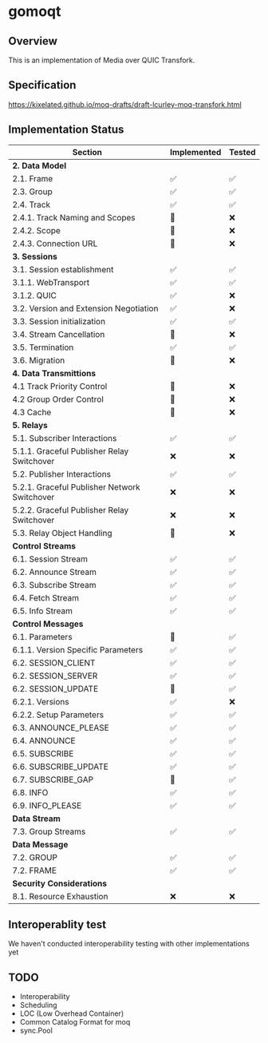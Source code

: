 # gomoqt

## Overview

This is an implementation of Media over QUIC Transfork.

## Specification

https://kixelated.github.io/moq-drafts/draft-lcurley-moq-transfork.html

## Implementation Status
| Section                                      | Implemented        | Tested             |
| -------------------------------------------- | ------------------ | ------------------ |
| **2. Data Model**                            |                    |                    |
| 2.1. Frame                                   | :white_check_mark: | :white_check_mark: |
| 2.3. Group                                   | :white_check_mark: | :white_check_mark: |
| 2.4. Track                                   | :white_check_mark: | :white_check_mark: |
| 2.4.1. Track Naming and Scopes               | :construction:     | :x:                |
| 2.4.2. Scope                                 | :construction:     | :x:                |
| 2.4.3. Connection URL                        | :construction:     | :x:                |
| **3. Sessions**                              |                    |                    |
| 3.1. Session establishment                   | :white_check_mark: | :white_check_mark: |
| 3.1.1. WebTransport                          | :white_check_mark: | :white_check_mark: |
| 3.1.2. QUIC                                  | :white_check_mark: | :x:                |
| 3.2. Version and Extension Negotiation       | :white_check_mark: | :x:                |
| 3.3. Session initialization                  | :white_check_mark: | :white_check_mark: |
| 3.4. Stream Cancellation                     | :construction:     | :x:                |
| 3.5. Termination                             | :white_check_mark: | :white_check_mark: |
| 3.6. Migration                               | :construction:     | :x:                |
| **4. Data Transmittions**                    |                    |                    |
| 4.1 Track Priority Control                   | :construction:     | :x:                |
| 4.2 Group Order Control                      | :construction:     | :x:                |
| 4.3 Cache                                    | :construction:     | :x:                |
| **5. Relays**                                |                    |                    |
| 5.1. Subscriber Interactions                 | :white_check_mark: | :white_check_mark: |
| 5.1.1. Graceful Publisher Relay Switchover   | :x:                | :x:                |
| 5.2. Publisher Interactions                  | :white_check_mark: | :white_check_mark: |
| 5.2.1. Graceful Publisher Network Switchover | :x:                | :x:                |
| 5.2.2. Graceful Publisher Relay Switchover   | :x:                | :x:                |
| 5.3. Relay Object Handling                   | :construction:     | :x:                |
| **Control Streams**                          |                    |                    |
| 6.1. Session Stream                          | :white_check_mark: | :white_check_mark: |
| 6.2. Announce Stream                         | :white_check_mark: | :white_check_mark: |
| 6.3. Subscribe Stream                        | :white_check_mark: | :white_check_mark: |
| 6.4. Fetch Stream                            | :white_check_mark: | :white_check_mark: |
| 6.5. Info Stream                             | :white_check_mark: | :white_check_mark: |
| **Control Messages**                         |                    |                    |
| 6.1. Parameters                              | :construction:     | :white_check_mark: |
| 6.1.1. Version Specific Parameters           | :white_check_mark: | :white_check_mark: |
| 6.2. SESSION_CLIENT                          | :white_check_mark: | :white_check_mark: |
| 6.2. SESSION_SERVER                          | :white_check_mark: | :white_check_mark: |
| 6.2. SESSION_UPDATE                          | :construction:     | :white_check_mark: |
| 6.2.1. Versions                              | :white_check_mark: | :x:                |
| 6.2.2. Setup Parameters                      | :white_check_mark: | :white_check_mark: |
| 6.3. ANNOUNCE_PLEASE                         | :white_check_mark: | :white_check_mark: |
| 6.4. ANNOUNCE                                | :white_check_mark: | :white_check_mark: |
| 6.5. SUBSCRIBE                               | :white_check_mark: | :white_check_mark: |
| 6.6. SUBSCRIBE_UPDATE                        | :white_check_mark: | :white_check_mark: |
| 6.7. SUBSCRIBE_GAP                           | :construction:     | :white_check_mark: |
| 6.8. INFO                                    | :white_check_mark: | :white_check_mark: |
| 6.9. INFO_PLEASE                             | :white_check_mark: | :white_check_mark: |
| **Data Stream**                              |                    |                    |
| 7.3. Group Streams                           | :white_check_mark: | :white_check_mark: |
| **Data Message**                             |                    |                    |
| 7.2. GROUP                                   | :white_check_mark: | :white_check_mark: |
| 7.2. FRAME                                   | :white_check_mark: | :white_check_mark: |
| **Security Considerations**                  |                    |                    |
| 8.1. Resource Exhaustion                     | :x:                | :x:                |

## Interoperablity test
We haven't conducted interoperability testing with other implementations yet

## TODO
- Interoperability
- Scheduling
- LOC (Low Overhead Container)
- Common Catalog Format for moq
- sync.Pool
